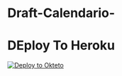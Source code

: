 # Draft-Calendario-
# DEploy To Heroku

[![Deploy to Okteto](https://okteto.com/develop-okteto.svg)](https://cloud.okteto.com/deploy?repository=https://github.com/BigSmokeCuba/Draft-Calendario)
